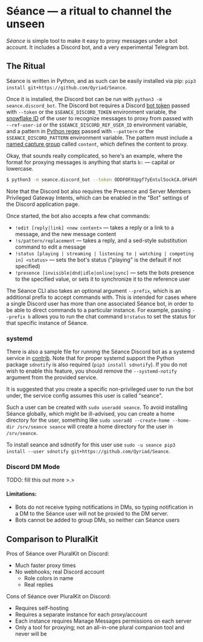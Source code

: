 # Séance — a ritual to channel the unseen

*Séance* is simple tool to make it easy to proxy messages under a bot account. It includes a Discord bot, and a very experimental Telegram bot.

## The Ritual

Séance is written in Python, and as such can be easily installed via pip: `pip3 install git+https://github.com/Qyriad/Seance`.

Once it is installed, the Discord bot can be run with `python3 -m seance.discord_bot`. The Discord bot requires a Discord [bot token](https://discord.com/developers/applications) passed with `--token` or the `$SEANCE_DISCORD_TOKEN` environment variable, the [snowflake ID](https://discord.com/developers/docs/resources/user#user-object-user-structure) of the user to recognize messages to proxy from passed with `--ref-user-id` or the `$SEANCE_DISCORD_REF_USER_ID` environment variable, and a pattern in [Python regex](https://docs.python.org/3/library/re.html#regular-expression-syntax) passed with `--pattern` or the `$SEANCE_DISCORD_PATTERN` environment variable. The pattern must include a [named capture group](https://docs.python.org/3/library/re.html#index-17) called `content`, which defines the content to proxy.

Okay, that sounds really complicated, so here's an example, where the format for proxying messages is anything that starts `b:` — capital or lowercase.

```sh
$ python3 -m seance.discord_bot --token ODDFOFXUpgf7yEntul5ockCA.OFk6Ph.lmsA54bT0Fux1IpsYvey5XuZk04 --ref-user-id 188344527881400991 --pattern "[bB]:(?P<content>.*)"
```

Note that the Discord bot also requires the Presence and Server Members Privileged Gateway Intents, which can be enabled in the "Bot" settings of the Discord application page.

Once started, the bot also accepts a few chat commands:
- `!edit [reply|link] <new content>` — takes a reply or a link to a message, and the new message content
- `!s/pattern/replacement` — takes a reply, and a sed-style substitution command to edit a message
- `!status [playing | streaming | listening to | watching | competing in] <status>` — sets the bot's status ("playing" is the default if not specified)
- `!presence [invisible|dnd|idle|online|sync]` — sets the bots presence to the specified value, or sets it to synchronize it to the reference user

The Séance CLI also takes an optional argument `--prefix`, which is an additional prefix to accept commands with. This is intended for cases where a single Discord user has more than one associated Séance bot, in order to be able to direct commands to a particular instance. For example, passing `--prefix b` allows you to run the chat command `b!status` to set the status for that specific instance of Séance.

### systemd

There is also a sample file for running the Séance Discord bot as a systemd service in [contrib](contrib/seance-discord.service). Note that for proper systemd support the Python package `sdnotify` is also required (`pip3 install sdnotify`). If you do not wish to enable this feature, you should remove the `--systemd-notify` argument from the provided service. 

It is suggested that you create a specific non-privileged user to run the bot under, the service config assumes this user is called "seance". 

Such a user can be created with `sudo useradd seance`. To avoid installing Séance globally, which might be ill-advised, you can create a home directory for the user, something like `sudo useradd --create-home --home-dir /srv/seance seance` will create a home directory for the user in `/srv/seance`. 

To install seance and sdnotify for this user use `sudo -u seance pip3 install --user sdnotify git+https://github.com/Qyriad/Seance`.


### Discord DM Mode

TODO: fill this out more >.>

#### Limitations:

- Bots do not receive typing notifications in DMs, so typing notification in a DM to the Séance user will not be proxied to the DM server.
- Bots cannot be added to group DMs, so neither can Séance users


## Comparison to PluralKit

Pros of Séance over PluralKit on Discord:
- Much faster proxy times
- No webhooks; real Discord account
  - Role colors in name
  - Real replies

Cons of Séance over PluralKit on Discord:
- Requires self-hosting
- Requires a separate instance for each proxy/account
- Each instance requires Manage Messages permissions on each server
- Only a tool for proxying; not an all-in-one plural companion tool and never will be
